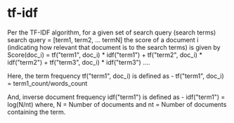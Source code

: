 # tf-idf

Per the TF-IDF algorithm, for a given set of search query (search terms) 
search query = [term1, term2, ... termN]
the score of a document i (indicating how relevant that document is to the search terms) is
given by Score(doc_i) = 
        tf("term1", doc_i) * idf("term1") + tf("term2", doc_i) * idf("term2")
        + tf("term3", doc_i) * idf("term3") ....

Here, the term frequency tf("term1", doc_i) is defined as -
tf("term1", doc_i) = term1_count/words_count

And, inverse document frequency idf("term1") is defined as - 
idf("term1") = log(N/nt)
where, N = Number of documents
and nt = Number of documents containing the term.